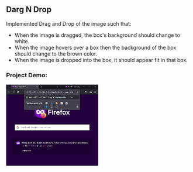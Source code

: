 ## Darg N Drop
Implemented Drag and Drop of the image such that:
- When the image is dragged, the box's background should change to white.
- When the image hovers over a box then the background of the box should change to the brown color.
- When the image is dropped into the box, it should appear fit in that box.


### Project Demo:
![Project Demo](https://github.com/milan-vishnoi/50-Days-50-Projects/blob/main/21.%20Drag%20N%20Drop/demo.gif)
